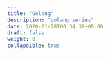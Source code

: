 ```yaml
---
title: "Golang"
description: "golang series"
date: 2020-01-28T00:34:39+09:00
draft: false
weight: 0
collapsible: true
---
```


